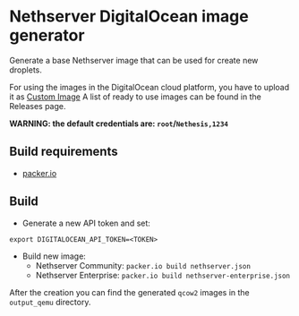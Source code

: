 # Nethserver DigitalOcean image generator

Generate a base Nethserver image that can be used for create new droplets.

For using the images in the DigitalOcean cloud platform, you have to upload it as
[Custom Image](https://www.digitalocean.com/docs/images/custom-images/how-to/upload/)
A list of ready to use images can be found in the Releases page.

**WARNING: the default credentials are: `root`/`Nethesis,1234`**

## Build requirements

* [packer.io](https://packer.io/)

## Build

* Generate a new API token and set:
```
export DIGITALOCEAN_API_TOKEN=<TOKEN>
```

* Build new image:
  * Nethserver Community: `packer.io build nethserver.json`
  * Nethserver Enterprise: `packer.io build nethserver-enterprise.json`

After the creation you can find the generated `qcow2` images in the `output_qemu` directory.
